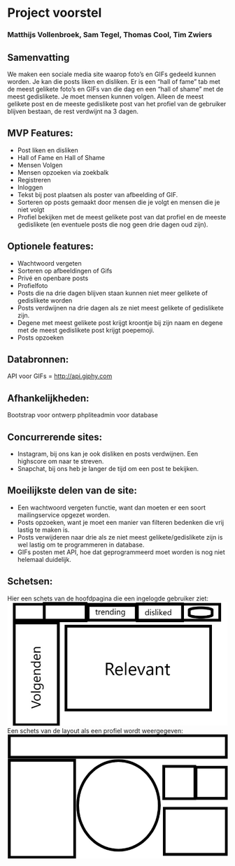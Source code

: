 # Project voorstel
### Matthijs Vollenbroek, Sam Tegel, Thomas Cool, Tim Zwiers
## Samenvatting
We maken een sociale media site waarop foto’s en GIFs gedeeld kunnen worden. Je kan die posts liken en disliken. Er is een “hall of fame” tab met de meest gelikete foto’s en GIFs van die dag en een “hall of shame” met de meest gedislikete. Je moet mensen kunnen volgen. Alleen de meest gelikete post en de meeste gedislikete post van het profiel van de gebruiker blijven bestaan, de rest verdwijnt na 3 dagen.

## MVP Features:
-	Post liken en disliken
-	Hall of Fame en Hall of Shame
-	Mensen Volgen
-	Mensen opzoeken via zoekbalk
-	Registreren
-	Inloggen
-	Tekst bij post plaatsen als poster van afbeelding of GIF.
-	Sorteren op posts gemaakt door mensen die je volgt en mensen die je niet volgt
-	Profiel bekijken met de meest gelikete post van dat profiel en de meeste gedislikete (en eventuele posts die nog geen drie dagen oud zijn). 
## Optionele features:
-	Wachtwoord vergeten
-	Sorteren op afbeeldingen of Gifs
-	Privé en openbare posts
-	Profielfoto
-	Posts die na drie dagen blijven staan kunnen niet meer gelikete of gedislikete worden
-	Posts verdwijnen na drie dagen als ze niet meest gelikete of gedislikete zijn.
-	Degene met meest gelikete post krijgt kroontje bij zijn naam en degene met de meest gedislikete post krijgt poepemoji.
-	Posts opzoeken
## Databronnen:
API voor GIFs = http://api.giphy.com

## Afhankelijkheden:
Bootstrap voor ontwerp
phpliteadmin voor database

## Concurrerende sites:
-	Instagram, bij ons kan je ook disliken en posts verdwijnen. Een highscore om naar te streven.
-	Snapchat, bij ons heb je langer de tijd om een post te bekijken.

 
## Moeilijkste delen van de site:
-	Een wachtwoord vergeten functie, want dan moeten er een soort mailingservice opgezet worden.
-	Posts opzoeken, want je moet een manier van filteren bedenken die vrij lastig te maken is.
-	Posts verwijderen naar drie als ze niet meest gelikete/gedislikete zijn is wel lastig om te programmeren in database.
-	GIFs posten met API, hoe dat geprogrammeerd moet worden is nog niet helemaal duidelijk.

## Schetsen:
Hier een schets van de hoofdpagina die een ingelogde gebruiker ziet:
![Schets van layout homepagina](images/hoofdscherm.jpeg)
Een schets van de layout als een profiel wordt weergegeven:
![Schets van profiel layout](images/profielpagina.jpeg)
